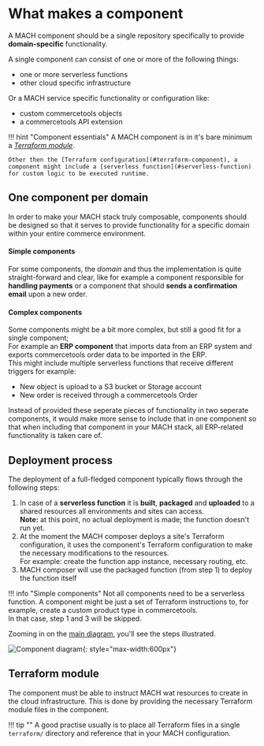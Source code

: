 # What makes a component

A MACH component should be a single repository specifically to provide **domain-specific** functionality.

A single component can consist of one or more of the following things:

- one or more serverless functions
- other cloud specific infrastructure

Or a MACH service specific functionality or configuration like:

- custom commercetools objects
- a commercetools API extension

!!! hint "Component essentials"
    A MACH component is in it's bare minimum a [*Terraform module*](https://www.terraform.io/docs/configuration/modules.html).

    Other then the [Terraform configuration](#terraform-component), a component might include a [serverless function](#serverless-function) for custom logic to be executed runtime.

## One component per domain

In order to make your MACH stack truly composable, components should be designed so that it serves to provide functionality for a specific domain within your entire commerce environment.

#### Simple components
For some components, the *domain* and thus the implementation is quite straight-forward and clear, like for example a component responsible for **handling payments** or a component that should **sends a confirmation email** upon a new order.

#### Complex components
Some components might be a bit more complex, but still a good fit for a single component;<br>
For example an **ERP component** that imports data from an ERP system and exports commercetools order data to be imported in the ERP.<br>
This might include multiple serverless functions that receive different triggers for example:

- New object is upload to a S3 bucket or Storage account
- New order is received through a commercetools Order

Instead of provided these seperate pieces of functionality in two seperate components, it would make more sense to include that in one component so that when including that component in your MACH stack, all ERP-related functionality is taken care of.


## Deployment process

The deployment of a full-fledged component typically flows through the following steps:

1. In case of a **serverless function** it is **built**, **packaged** and **uploaded** to a shared resources all environments and sites can access.<br>
   **Note:** at this point, no actual deployment is made; the function doesn't run yet.
2. At the moment the MACH composer deploys a site's Terraform configuration, it uses the component's Terraform configuration to make the necessary modifications to the resources.<br>
   For example: create the function app instance, necessary routing, etc.
3. MACH composer will use the packaged function (from step 1) to deploy the function itself

!!! info "Simple components"
      Not all components need to be a serverless function. A component might be just a set of Terraform instructions to, for example, create a custom product type in commercetools.<br>
      In that case, step 1 and 3 will be skipped.

Zooming in on the [main diagram](../index.md#how-does-it-work), you'll see the steps illustrated.

![Component diagram](../../_img/component-diagram.png){: style="max-width:600px"}

## Terraform module

The component must be able to instruct MACH wat resources to create in the cloud infrastructure.
This is done by providing the necessary Terraform module files in the component.


!!! tip ""
      A good practise usually is to place all Terraform files in a single `terraform/` directory and reference that in your MACH configuration.
